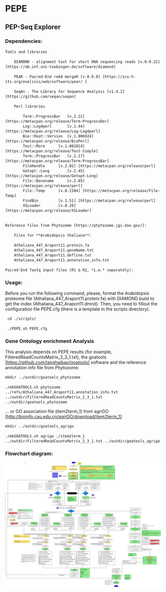 # PEPE

## PEP-Seq Explorer

### Dependencies:

	Tools and libraries

		DIAMOND - alignment tool for short DNA sequencing reads [v.0.9.22] [https://ab.inf.uni-tuebingen.de/software/diamond]

		PEAR - Paired-End reAd mergeR [v.0.9.8] [https://sco.h-its.org/exelixis/web/software/pear/ ]

		SeqAn - The Library for Sequence Analysis [v1.4.2] [https://github.com/seqan/seqan]

		Perl libraries

			Term::ProgressBar	[v.2.22] [https://metacpan.org/release/Term-ProgressBar]
			Log::Log4perl		[v.1.44] [https://metacpan.org/release/Log-Log4perl]
			Bio::Root::Version	[v.1.006924] [https://metacpan.org/release/BioPerl]
			Test::More		[v.1.001014] [https://metacpan.org/release/Test-Simple]
			Term::ProgressBar	[v.2.17] [https://metacpan.org/release/Term-ProgressBar]
			FileHandle		[v.2.02] [https://metacpan.org/release/perl]
			Getopt::Long		[v.2.45] [https://metacpan.org/release/Getopt-Long]
			File::Basename		[v.2.85] [https://metacpan.org/release/perl]
			File::Temp		[v.0.2304] [https://metacpan.org/release/File-Temp]
			FindBin			[v.1.51] [https://metacpan.org/release/perl]
			XSLoader		[v.0.20] [https://metacpan.org/release/XSLoader]


	Reference files from Phytozome [https://phytozome.jgi.doe.gov/]:
	
		Files for **Arabidopsis thaliana**:
		
		Athaliana_447_Araport11.protein.fa
		Athaliana_447_Araport11.geneName.txt
		Athaliana_447_Araport11.defline.txt
		Athaliana_447_Araport11.annotation_info.txt	
	
	Paired-End fastq input files (R1 & R2, *i.e.* separately):

### Usage:

 Before you run the following command, please, format the Arabidopsis proteome file (Athaliana_447_Araport11.protein.fa) with DIAMOND build to
get the index (Athaliana_447_Araport11.dmnd). Then, you need to fillout the configuration file PEPE.cfg (there is a template in the scripts directory).

```
 cd ./scripts/

 ./PEPE.sh PEPE.cfg
```

### Gene Ontology enrichment Analysis

This analysis depends on PEPE results (for example, FilteredReadCountsMatrix_2_3_1.txt), the goatools [https://github.com/tanghaibao/goatools] software and the reference annotation info file from Phytozome:

```
mkdir ../outdir/goatools_phytozome

./mkGOATOOLS.sh phytozome ../refs/Athaliana_447_Araport11.annotation_info.txt ../outdir/FilteredReadCountsMatrix_2_3_1.txt ../outdir/goatools_phytozome
```

... or GO association file (item2term_1) from agriGO [http://bioinfo.cau.edu.cn/agriGO/download/item2term_1]:

```
mkdir ../outdir/goatools_agrigo

./mkGOATOOLS.sh agrigo ./item2term_1 ../outdir/FilteredReadCountsMatrix_2_3_1.txt ../outdir/goatools_agrigo

```

### Flowchart diagram:

![Flowchart diagram](https://raw.githubusercontent.com/bioinfo-fcav/PEPE/master/DiagramPEP-Seq-v5.png)

